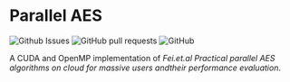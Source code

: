 # Parallel AES
![Github Issues](https://img.shields.io/github/issues/gurupunskill/how-india-lives.svg) 
![GitHub pull requests](https://img.shields.io/github/issues-pr/gurupunskill/how-india-lives.svg)
![GitHub](https://img.shields.io/github/license/gurupunskill/how-india-lives.svg)

A CUDA and OpenMP implementation of _Fei.et.al Practical parallel AES algorithms on cloud for massive users andtheir performance evaluation_.
